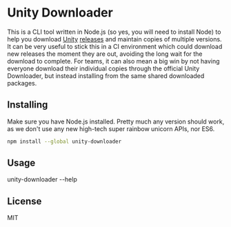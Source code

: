 # Unity Downloader

This is a CLI tool written in Node.js (so yes, you will need to install Node) to help you
download [Unity](http://unity3d.com/) [releases](http://unity3d.com/get-unity/download/archive)
and maintain copies of multiple versions. It can be very useful to stick this in a CI environment
which could download new releases the moment they are out, avoiding the long wait for the
download to complete. For teams, it can also mean a big win by not having everyone download their
individual copies through the official Unity Downloader, but instead installing from the same
shared downloaded packages.

## Installing

Make sure you have Node.js installed. Pretty much any version should work, as we don't use any
new high-tech super rainbow unicorn APIs, nor ES6.

```sh
npm install --global unity-downloader
```

## Usage

unity-downloader --help

## License

MIT
